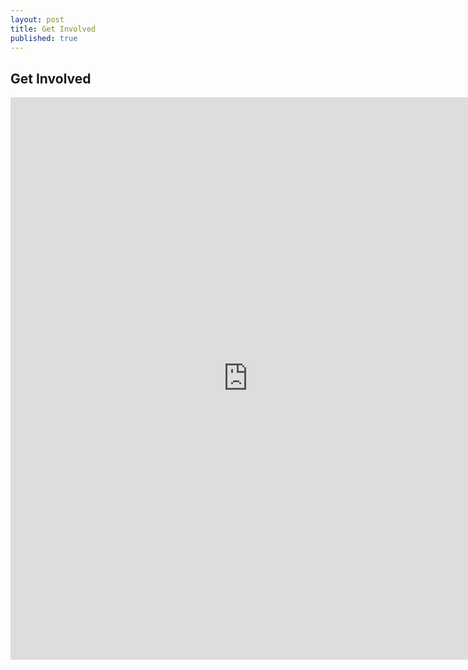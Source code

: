 ```yaml
---
layout: post
title: Get Involved
published: true
---
```


<section id="get_involved" class="content-section text-center">
    <div class="banner-section">
    </div>
    <h2>Get Involved</h2>
    <div class="get-involved">
      <iframe src="https://docs.google.com/a/developmentarc.com/forms/d/1JwSplHd3nsuhr9KVt88XcVEBUBmXdUg5ExFYrNvsvVc/viewform?embedded=true" width="760" height="900" frameborder="0" marginheight="0" marginwidth="0">Loading...</iframe>
    </div>
</section>
